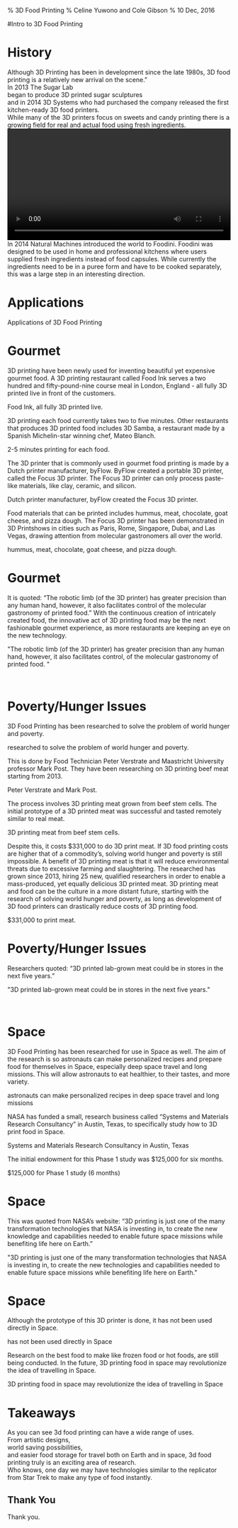 % 3D Food Printing
% Celine Yuwono and Cole Gibson
% 10 Dec, 2016

#Intro to 3D Food Printing
<section data-audio-src="audio/3dfoodprinting.ogg">
<aside class="Intro to 3D Food Printing">
</section>

# History

<section data-audio-src="audio/History1.ogg">
    <aside class="notes">
        Although 3D Printing has been in development since the late 1980s, 3D
        food printing is a relatively new arrival on the scene."
    </aside>
</section>
</section>

<section data-audio-src="audio/History2.ogg" data-background="http://static1.squarespace.com/static/563ff51ae4b07bcd9d94b307/t/570c2a078a65e290dc6740dc/1480381550154/?format=1500w"> 
    <aside class="notes">
        In 2013 The Sugar Lab
    </aside>
</section>

<section data-audio-src="audio/History3.ogg" data-background="http://cdn.archinect.net/images/1200x/2m/2mn99y2e05obcjnz.jpg">
    <aside class="notes">
        began to produce 3D printed sugar sculptures
    </aside>
</section>

 <section data-audio-src="audio/History4.ogg" data-background="https://images.britcdn.com/wp-content/uploads/2014/01/9-Chefjet.jpg">
    <aside class="notes">
        and in 2014 3D Systems who had purchased the company released the first
        kitchen-ready 3D food printers.
    </aside>
 </section>
 
 <section data-audio-src="audio/History5.ogg" data-background="http://assets.inhabitat.com/wp-content/blogs.dir/1/files/2013/12/Natural-Machines-Foodini-Pizza-537x359.jpg">
    <aside class="notes">
        While many of the 3D printers focus on sweets  and candy printing there
        is a growing field for real and actual food using fresh ingredients.
    </aside>
 </section>

<section data-audio-src="audio/History6.ogg">
   <video data-audio-controls src="./video/NaturalMachinesPizzaTrailer.mp4#t=10,30" type="video/mp4" width="100%" />
  </video>
    <aside class="notes">
        In 2014 Natural Machines introduced the world to Foodini. Foodini was 
        designed to be used in home and professional kitchens where users 
        supplied fresh ingredients instead of food capsules. While currently the
        ingredients need to be in a puree form and have to be cooked separately,
        this was a large step in an interesting direction.
    </aside>
</section>

# Applications
<section data-audio-src="audio/applications.ogg">
    <aside class="notes">
        Applications of 3D Food Printing
    </aside>
</section>

# Gourmet
<section>
    <aside class="notes">
        3D printing have been newly used for inventing beautiful yet expensive 
        gourmet food. A 3D printing restaurant called Food Ink serves a two 
        hundred and fifty-pound-nine course meal in London, England - all fully 
        3D printed live in front of the customers.
    </aside>
<p data-audio-src="audio/liveinfront.ogg" data-background="#56A0D3" class= "fragment">Food Ink, all fully 3D printed live.<p>
<!--Next -->
    <aside class="notes">
        3D printing each food currently takes two to five minutes. Other 
        restaurants that produces 3D printed food includes 3D Samba, a 
        restaurant made by a Spanish Michelin-star winning chef, Mateo Blanch.
    </aside>
<p data-audio-src="audio/mateoblanch.ogg" data-background="#56A0D3" class= "fragment">2-5 minutes printing for each food.<p>
<!--Next -->
    <aside class="notes">
        The 3D printer that is commonly used in gourmet food printing is made by
        a Dutch printer manufacturer, byFlow. ByFlow created a portable 3D 
        printer, called the Focus 3D printer. The Focus 3D printer can only 
        process paste-like materials, like clay, ceramic, and silicon.
    </aside>
<p data-audio-src="audio/andsilicon.ogg" data-background="#56A0D3" class= "fragment">Dutch printer manufacturer, byFlow created the Focus 3D printer.<p>
<!--Next -->
    <aside class="notes">
        Food materials that can be printed includes hummus, meat, chocolate, 
        goat cheese, and pizza dough. The Focus 3D printer has been demonstrated
        in 3D Printshows in cities such as Paris, Rome, Singapore, Dubai, and 
        Las Vegas, drawing attention from molecular gastronomers all over the 
        world.
    </aside>
<p data-audio-src="audio/allovertheworld.ogg" data-background="#56A0D3" class= "fragment">hummus, meat, chocolate, goat cheese, and pizza dough.</p>
</section>

# Gourmet
<section>
    <aside class="notes">
        It is quoted: “The robotic limb (of the 3D printer) has greater 
        precision than any human hand, however, it also facilitates control of 
        the molecular gastronomy of printed food.” With the continuous creation 
        of intricately created food, the innovative act of 3D printing food may 
        be the next fashionable gourmet experience, as more restaurants are 
        keeping an eye on the new technology.
    </aside> 
<!--Quote -->
<p data-audio-src="audio/onthenewtechnology.ogg" data-background="#56A0D3" class="fragment">"The robotic limb (of the 3D printer) 
has greater precision than any human hand, however, it also facilitates control, of the molecular gastronomy of printed food. "</p><br/>
<!--End Quote -->
</section>

# Poverty/Hunger Issues
<section>
    <aside class="notes">
        3D Food Printing has been researched to solve the problem of world 
        hunger and poverty.
    </aside>
<p data-audio-src="audio/andpoverty.ogg" data-background="#56A0D3" class="fragment">researched to solve the problem of world hunger and poverty.</p>
<!--Next -->
    <aside class="notes">
        This is done by Food Technician Peter Verstrate and Maastricht 
        University professor Mark Post. They have been researching on 3D 
        printing beef meat starting from 2013.
    </aside>
<p data-audio-src="audio/since2013.ogg" data-background="#56A0D3" class="fragment">Peter Verstrate and Mark Post.</p>
<!--Next -->
    <aside class="notes">
        The process involves 3D printing meat grown from beef stem cells. The 
        initial prototype of a 3D printed meat was successful and tasted 
        remotely similar to real meat.
    </aside>
<p data-audio-src="audio/torealmeat.ogg" data-background="#56A0D3" class= "fragment">3D printing meat from beef stem cells.</p>
<!--Next -->
    <aside class="notes">
        Despite this, it costs $331,000 to do 3D print meat. If 3D food printing
        costs are higher that of a commodity’s, solving world hunger and poverty
        is still impossible. A benefit of 3D printing meat is that it will 
        reduce environmental threats due to excessive farming and slaughtering. 
        The researched has grown since 2013, hiring 25 new, qualified 
        researchers in order to enable a mass-produced, yet equally delicious 3D
        printed meat. 3D printing meat and food can be the culture in a more 
        distant future, starting with the research of solving world hunger and 
        poverty, as long as development of 3D food printers can drastically 
        reduce costs of 3D printing food.
    </aside>
<p data-audio-src="audio/costof3D.ogg" data-background="#56A0D3" class= "fragment">$331,000 to print meat.</p>

</section>

# Poverty/Hunger Issues
<section>
    <aside class="notes">
        Researchers quoted: “3D printed lab-grown meat could be in stores in the
        next five years.”
    </aside>
<!--Quote -->
<p data-audio-src="audio/fiveyears.ogg" data-background="#56A0D3" class="fragment">"3D printed lab-grown meat could be in stores in the next five years."</p><br/>
<!--End Quote -->
</section>

# Space
<section>
    <aside class="notes">
        3D Food Printing has been researched for use in Space as well. The aim 
        of the research is so astronauts can make personalized recipes and 
        prepare food for themselves in Space, especially deep space travel and 
        long missions. This will allow astronauts to eat healthier, to their 
        tastes, and more variety.
    </aside> 
<p data-audio-src="audio/morevariety.ogg" data-background="#56A0D3" class= "fragment">astronauts can make personalized recipes in deep space travel and long missions</p>
<!--Next -->
    <aside class="notes">
        NASA has funded a small, research business called “Systems and Materials Research Consultancy” 
        in Austin, Texas, to specifically study how to 3D print food in Space.
    </aside> 
<p data-audio-src="audio/inspace.ogg" data-background="#56A0D3" class= "fragment">Systems and Materials Research Consultancy in Austin, Texas</p>
<!--Next -->
    <aside class="notes">
        The initial endowment for this Phase 1 study was $125,000 for six months.
    </aside>
<p data-audio-src="audio/sixmonths.ogg" data-background="#56A0D3" class= "fragment">$125,000 for Phase 1 study (6 months)</p>
</section>

# Space
<section>
    <aside class="notes">
        This was quoted from NASA’s website: “3D printing is just one of the 
        many transformation technologies that NASA is investing in, to create 
        the new knowledge and capabilities needed to enable future space 
        missions while benefiting life here on Earth.”
    </aside>
<!--Quote -->
<p data-audio-src="audio/hereonearth.ogg" data-background="#56A0D3" class="fragment">"3D printing is just one of the many transformation technologies 
that NASA is investing in, to create the new technologies and capabilities needed to enable future space missions 
while benefiting life here on Earth." </p>
<!--End Quote -->
</section>

# Space
<section>
    <aside class="notes">
        Although the prototype of this 3D printer is done, it has not been used 
        directly in Space. 
    </aside> 
<p data-audio-src="audio/directlyinspace.ogg" data-background="#56A0D3" class= "fragment">has not been used directly in Space</p>
<!--Next -->
    <aside class="notes">
        Research on the best food to make like frozen food or hot foods, are 
        still being conducted. In the future, 3D printing food in space may 
        revolutionize the idea of travelling in Space.
    </aside>
<p data-audio-src="audio/theideaof.ogg" data-background="#56A0D3" class= "fragment">3D printing food in space may revolutionize the idea of travelling in Space</p>
</section>

# Takeaways

<section data-audio-src="audio/Takeaways1.ogg">
    <aside class="notes">
        As you can see 3d food printing can have a wide range of uses.
    </aside>
</section>
</section>

<section data-audio-src="audio/Takeaways2.ogg" data-background="http://www.3ders.org/images2014/3d-systems-3d-food-printing-partnership-with-the-culinary-institute-of-america-5.jpg">
    <aside class="notes">
        From artistic designs,
    </aside>
</section>

<section data-audio-src="audio/Takeaways3.ogg" data-background="https://158fc6497e5a64559e1f-d14ef12e680aa00597bdffb57368cf92.ssl.cf2.rackcdn.com/migration/blog/wp-content/uploads/2013/06/meal_worms_3d1.jpg">
    <aside class="notes">
        world saving possibilities,
    </aside>
</section>

<section data-audio-src="audio/Takeaways4.ogg" data-background="http://www.universetoday.com/wp-content/uploads/2013/05/3DPrinting2-580x385.jpg">
    <aside class="notes">
        and easier food storage for travel both on Earth and in space, 3d food 
        printing truly is an exciting area of research.
    </aside>
</section>

<section data-audio-src="audio/Takeaways5.ogg" data-background="http://mythcreants.com/wp-content/uploads/2015/06/food-replicator.jpg">
    <aside class="notes">
        Who knows, one day we may have technologies similar to the replicator 
        from Star Trek to make any type of food instantly.
    </aside>
</section>
</section>

<section data-audio-src="audio/thankyou.ogg">
<h1>Thank You</h1>
    <aside class="notes">
        Thank you.
    </aside>
</section>